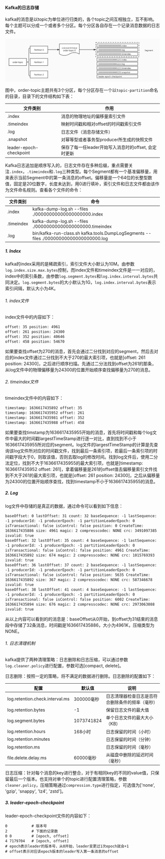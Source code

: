 #### Kafka的日志存储

kafka的消息是以topic为单位进行归类的，各个topic之间互相独立，互不影响。每个主题可以分成一个或者多个分区。每个分区各自存在一个记录消息数据的日志文件。

![](images/kafka-topic.jpg)

图中，order-topic主题共有3个分区，每个分区存在一个以`topic-partition`命名的目录，目录下的文件结构如下表：

| 文件类别                | 作用                                                 |
| ----------------------- | ---------------------------------------------------- |
| .index                  | 消息的物理地址的偏移量索引文件                       |
| .timeindex              | 映射时间戳和相对offset的时间戳索引文件               |
| .log                    | 日志文件（消息存储文件）                             |
| .snapshot               | 对幂等型或者事务型producer所生成的快照文件           |
| leader-epoch-checkpoint | 保存了每一任leader开始写入消息时的offset, 会定时更新 |

Kafka日志追加是顺序写入的，日志文件存在多种后缀，重点需要关注`.index`，`.timeindex`和`.log`三种类型。每个Segment都有一个基准偏移量，用来表示当前Segment中的第一条消息的offset。偏移量是一个64位的长整型数值，固定是20位数字，长度未达到，用0进行填补，索引文件和日志文件都由该作为文件命名规则。查看各个文件的命令：

| 文件类别   | 命令                                                         |
| ---------- | ------------------------------------------------------------ |
| .index     | kafka-dump-log.sh --files ./00000000000000000000.index       |
| .timeindex | kafka-dump-log.sh --files ./00000000000000000000.timeindex   |
| .log       | bin/kafka-run-class.sh kafka.tools.DumpLogSegments --files ./00000000000000000000.log |

##### 1. Index

kafka的index采用的是稀疏索引，索引文件大小默认为10M。由参数`log.index.size.max.bytes`控制，而index文件和timeindex文件是一一对应的，index中的索引条数，由参数`log.segment.bytes`和`log.index.interval.bytes`共同决定。`log.segment.bytes`的大小默认为1G，`log.index.interval.bytes`表示索引间隔，默认大小为4K。

###### 1. index文件

index文件中的内容如下：

```
offset: 35 position: 4961
offset: 261 position: 24300
offset: 352 position: 40646
offset: 458 position: 54670
```

如果要查找offset为270的消息，首先会通过二分找到对应的segment，然后去对应的index文件通过二分找到不大于270的最大索引项，也就是[offset: 261 position: 24300]，之后进行顺序扫描。先通过二分法找到offset为261的那条，从log文件中的物理偏移量为24300的位置开始顺序查找偏移量为270的消息。

###### 2. timeindex文件

timeindex文件中的内容如下：

```
timestamp: 1636617435892 offset: 35
timestamp: 1636617435952 offset: 261
timestamp: 1636617435981 offset: 352
timestamp: 1636617435988 offset: 458
```

如果要查找timstamp为1636617435955开始的消息，首先将时间戳和每个log文件中最大的时间戳largestTimeStamp进行逐一对比，直到找到不小于1636617435955所对应的segment。log文件的largestTimeStamp的计算是先查询该log文件所对应的时间戳文件，找到最后一条索引项，若最后一条索引项的时间戳字段大于0，则取该值，否则去取log的修改时间。找到log文件后，使用二分法定位，找到不大于1636617435955的最大索引项，也就是[timestamp: 1636617435952 offset: 261]，拿着偏移量是261的offset值去偏移量索引文件找到不大于261的最大索引项，也就是[offset: 261 position: 24300]，之后从偏移量为24300的位置开始顺序查找，找到timestamp不小于1636617435955的消息。

##### 2. Log

log文件中存储的是真正的数据，通过命令可以看到如下信息：

```
baseOffset: 0 lastOffset: 31 count: 32 baseSequence: -1 lastSequence: -1 producerId: -1 producerEpoch: -1 partitionLeaderEpoch: 0 isTransactional: false isControl: false position: 0 CreateTime: 1636617435886 size: 4961 magic: 2 compresscodec: NONE crc: 3491097385 isvalid: true
baseOffset: 32 lastOffset: 35 count: 4 baseSequence: -1 lastSequence: -1 producerId: -1 producerEpoch: -1 partitionLeaderEpoch: 0 isTransactional: false isControl: false position: 4961 CreateTime: 1636617435892 size: 674 magic: 2 compresscodec: NONE crc: 1015769393 isvalid: true
baseOffset: 36 lastOffset: 37 count: 2 baseSequence: -1 lastSequence: -1 producerId: -1 producerEpoch: -1 partitionLeaderEpoch: 0 isTransactional: false isControl: false position: 5635 CreateTime: 1636617435892 size: 367 magic: 2 compresscodec: NONE crc: 587346678 isvalid: true
baseOffset: 38 lastOffset: 41 count: 4 baseSequence: -1 lastSequence: -1 producerId: -1 producerEpoch: -1 partitionLeaderEpoch: 0 isTransactional: false isControl: false position: 6002 CreateTime: 1636617435894 size: 676 magic: 2 compresscodec: NONE crc: 2973063088 isvalid: true
```

从以上内容可以看到的的消息是：baseOffset从0开始，到offset为31结束的消息段中存储了32条消息，时间戳是1636617435886，大小为4961K，压缩类型为NONE。

###### 1. 日志清理机制

kafka提供了两种清理策略：日志删除和日志压缩，可以通过参数`log.cleaner.policy`进行配置，参数可选[compact, delete]。

日志删除：按照一定的策略，将不满足的数据进行删除。日志删除的配置如下：

| 配置                            | 默认值     | 说明                                             |
| ------------------------------- | ---------- | ------------------------------------------------ |
| log.retention.check.interval.ms | 300000毫秒 | 日志清理器检查日志是否符合删除条件的频率（毫秒） |
| log.retention.bytes             | -1         | 保留日志文件的最大值                             |
| log.segment.bytes               | 1073741824 | 单个日志文件的最大大小（KB）                     |
| log.retention.hours             | 168小时    | 日志保留的时间（小时）                           |
| log.retention.minutes           |            | 日志保留的时间（分钟）                           |
| log.retention.ms                |            | 日志保留的时间（毫秒）                           |
| file.delete.delay.ms            | 60000毫秒  | 从磁盘中删除的延迟时间（毫秒）                   |

日志压缩：针对每个消息的key进行整合，对于有相同key的不同的value值，只保留最后一个版本。也支持对单个的topic进行配置清理策略，参数`cleaner.policy`，压缩策略通过`compression.type`进行指定，可选值为['none', 'gzip', 'snappy', 'lz4', 'zstd']。

##### 3. leader-epoch-checkpoint

leader-epoch-checkpoint文件的内容如下：

```
0			# 版本号 
2			# 下面的记录数
0 0			# [epoch, offset] 
4 7179704	# [epoch, offset]
# epoch表示leader的版本号，从0开始，leader变更过1次epoch就会+1
# offset表示对应该epoch版本的leader写入第一条消息的offset
```
